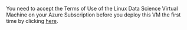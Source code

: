 ﻿You need to accept the Terms of Use of the Linux Data Science Virtual Machine on your Azure Subscription before you deploy this VM the first time by clicking [here]({Constants.LinuxDsVmTermOfUseUrl}). 
